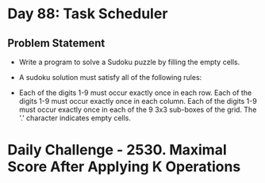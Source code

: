 # Day 88: Task Scheduler

## Problem Statement

- Write a program to solve a Sudoku puzzle by filling the empty cells.
- A sudoku solution must satisfy all of the following rules:

- Each of the digits 1-9 must occur exactly once in each row.
  Each of the digits 1-9 must occur exactly once in each column.
  Each of the digits 1-9 must occur exactly once in each of the 9 3x3 sub-boxes of the grid.
  The '.' character indicates empty cells.


# Daily Challenge - 2530. Maximal Score After Applying K Operations
